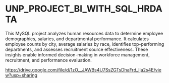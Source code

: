 # UNP_PROJECT_BI_WITH_SQL_HRDATA

This MySQL project analyzes human resources data to determine employee demographics, salaries, and departmental performance. It calculates employee counts by city, average salaries by race, identifies top-performing departments, and assesses recruitment source effectiveness. These insights enable informed decision-making in workforce management, recruitment, and performance evaluation.

https://drive.google.com/file/d/1zO__JAWBs4U7SsZGTsDhaFrd_Ija2s4E/view?usp=sharing
